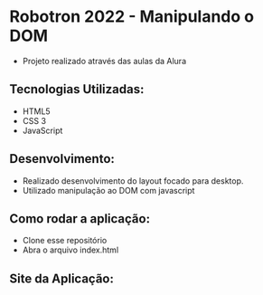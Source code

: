 # Robotron 2022 - Manipulando o DOM

- Projeto realizado através das aulas da Alura

## Tecnologias Utilizadas:

- HTML5
- CSS 3
- JavaScript

## Desenvolvimento:

- Realizado desenvolvimento do layout focado para desktop.
- Utilizado manipulação ao DOM com javascript

## Como rodar a aplicação:

- Clone esse repositório
- Abra o arquivo index.html

## Site da Aplicação:
